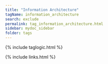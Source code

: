 ```yaml
---
title: "Information Architecture"
tagName: information_architecture
search: exclude
permalink: tag_information_architecture.html
sidebar: mydoc_sidebar
folder: tags
---
```

{% include taglogic.html %}

{% include links.html %}